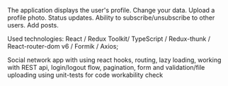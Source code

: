 The application displays the user's profile.  Change your data. Upload a profile photo. Status updates.
Ability to subscribe/unsubscribe to other users. Add posts.

Used technologies: 
React / Redux Toolkit/ TypeScript / Redux-thunk / React-router-dom v6 / Formik / Axios;

Social network app with using react hooks, routing, lazy loading, working with REST api, login/logout flow, pagination,
form and validation/file uploading using unit-tests for code workability check
